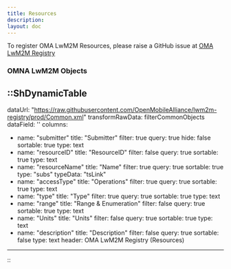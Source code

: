 ```yaml
---
title: Resources 
description:
layout: doc
---
```

To register OMA LwM2M Resources, please raise a GitHub issue at <a href="https://github.com/OpenMobileAlliance/lwm2m-registry/issues" target="_blank">OMA LwM2M Registry</a>

### OMNA LwM2M Objects

::ShDynamicTable
---
dataUrl: "https://raw.githubusercontent.com/OpenMobileAlliance/lwm2m-registry/prod/Common.xml"
transformRawData: filterCommonObjects
dataField: ''
columns:
  - name: "submitter"
    title: "Submitter"
    filter: true
    query: true
    hide: false
    sortable: true
    type: text
  - name: "resourceID"
    title: "ResourceID"
    filter: false
    query: true
    sortable: true
    type: text
  - name: "resourceName"
    title: "Name"
    filter: true
    query: true
    sortable: true
    type: "subs"
    typeData: "tsLink"
  - name: "accessType"
    title: "Operations"
    filter: true
    query: true
    sortable: true
    type: text
  - name: "type"
    title: "Type"
    filter: true
    query: true
    sortable: true
    type: text
  - name: "range"
    title: "Range & Enumeration"
    filter: false
    query: true
    sortable: true
    type: text
  - name: "Units"
    title: "Units"
    filter: false
    query: true
    sortable: true
    type: text
  - name: "description"
    title: "Description"
    filter: false
    query: true
    sortable: false
    type: text
header: OMA LwM2M Registry (Resources)
---
::
